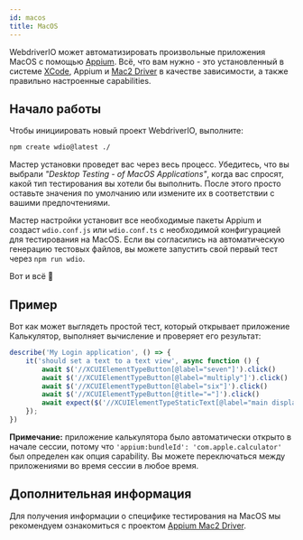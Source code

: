 ```yaml
---
id: macos
title: MacOS
---
```


WebdriverIO может автоматизировать произвольные приложения MacOS с помощью [Appium](https://appium.io/docs/en/2.0/). Всё, что вам нужно - это установленный в системе [XCode](https://developer.apple.com/xcode/), Appium и [Mac2 Driver](https://github.com/appium/appium-mac2-driver) в качестве зависимости, а также правильно настроенные capabilities.

## Начало работы

Чтобы инициировать новый проект WebdriverIO, выполните:

```sh
npm create wdio@latest ./
```

Мастер установки проведет вас через весь процесс. Убедитесь, что вы выбрали _"Desktop Testing - of MacOS Applications"_, когда вас спросят, какой тип тестирования вы хотели бы выполнить. После этого просто оставьте значения по умолчанию или измените их в соответствии с вашими предпочтениями.

Мастер настройки установит все необходимые пакеты Appium и создаст `wdio.conf.js` или `wdio.conf.ts` с необходимой конфигурацией для тестирования на MacOS. Если вы согласились на автоматическую генерацию тестовых файлов, вы можете запустить свой первый тест через `npm run wdio`.

<CreateMacOSProjectAnimation />

Вот и всё 🎉

## Пример

Вот как может выглядеть простой тест, который открывает приложение Калькулятор, выполняет вычисление и проверяет его результат:

```js
describe('My Login application', () => {
    it('should set a text to a text view', async function () {
        await $('//XCUIElementTypeButton[@label="seven"]').click()
        await $('//XCUIElementTypeButton[@label="multiply"]').click()
        await $('//XCUIElementTypeButton[@label="six"]').click()
        await $('//XCUIElementTypeButton[@title="="]').click()
        await expect($('//XCUIElementTypeStaticText[@label="main display"]')).toHaveText('42')
    });
})
```

__Примечание:__ приложение калькулятора было автоматически открыто в начале сессии, потому что `'appium:bundleId': 'com.apple.calculator'` был определен как опция capability. Вы можете переключаться между приложениями во время сессии в любое время.

## Дополнительная информация

Для получения информации о специфике тестирования на MacOS мы рекомендуем ознакомиться с проектом [Appium Mac2 Driver](https://github.com/appium/appium-mac2-driver).